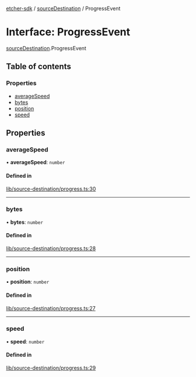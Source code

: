 [etcher-sdk](../README.md) / [sourceDestination](../modules/sourceDestination.md) / ProgressEvent

# Interface: ProgressEvent

[sourceDestination](../modules/sourceDestination.md).ProgressEvent

## Table of contents

### Properties

- [averageSpeed](sourceDestination.ProgressEvent.md#averagespeed)
- [bytes](sourceDestination.ProgressEvent.md#bytes)
- [position](sourceDestination.ProgressEvent.md#position)
- [speed](sourceDestination.ProgressEvent.md#speed)

## Properties

### averageSpeed

• **averageSpeed**: `number`

#### Defined in

[lib/source-destination/progress.ts:30](https://github.com/balena-io-modules/etcher-sdk/blob/2636458/lib/source-destination/progress.ts#L30)

___

### bytes

• **bytes**: `number`

#### Defined in

[lib/source-destination/progress.ts:28](https://github.com/balena-io-modules/etcher-sdk/blob/2636458/lib/source-destination/progress.ts#L28)

___

### position

• **position**: `number`

#### Defined in

[lib/source-destination/progress.ts:27](https://github.com/balena-io-modules/etcher-sdk/blob/2636458/lib/source-destination/progress.ts#L27)

___

### speed

• **speed**: `number`

#### Defined in

[lib/source-destination/progress.ts:29](https://github.com/balena-io-modules/etcher-sdk/blob/2636458/lib/source-destination/progress.ts#L29)
